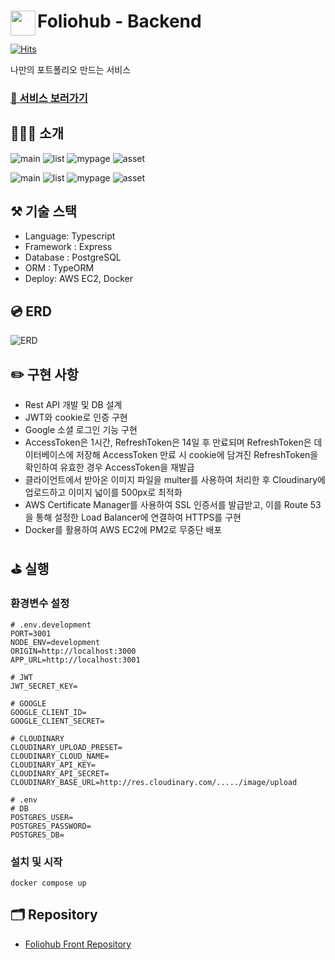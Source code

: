 # <a href="https://www.foliohub.me"><img src="https://github.com/y-solb/foliohub-backend/assets/59462108/8f74737b-07b0-468e-aea3-acf56d8fb233" align="left" width="40" height="40"></a> Foliohub - Backend

[![Hits](https://hits.seeyoufarm.com/api/count/incr/badge.svg?url=https%3A%2F%2Fgithub.com%2Fy-solb%2Ffoliohub-backend&count_bg=%23607AE9&title_bg=%236A6A6A&icon=&icon_color=%23FF0202&title=hits&edge_flat=false)](https://hits.seeyoufarm.com)

나만의 포트폴리오 만드는 서비스

### [🚀 서비스 보러가기](https://www.foliohub.me)

## 💁🏻‍♀️ 소개

<!-- ![main](https://github.com/y-solb/foliohub-backend/assets/59462108/151ef787-a90c-4bff-b4f2-0b5154a1da25)
![list](https://github.com/y-solb/foliohub-backend/assets/59462108/6de4b2da-1b20-4496-a819-c2c700a72919)
![mypage](https://github.com/y-solb/foliohub-backend/assets/59462108/035fc295-d992-4004-9096-78ef3877c60e)
![asset](https://github.com/y-solb/foliohub-backend/assets/59462108/a696f094-adad-4982-9c2a-d6965d1cb425) -->

![main](https://github.com/y-solb/foliohub-backend/assets/59462108/9c11bbb9-7770-42c4-a170-c031f84f55bb)
![list](https://github.com/y-solb/foliohub-backend/assets/59462108/ed5c21ed-e9eb-45af-9761-7228ceb72ccc)
![mypage](https://github.com/y-solb/foliohub-backend/assets/59462108/eb2b27ea-8f33-4351-9828-60c285d4a137)
![asset](https://github.com/y-solb/foliohub-backend/assets/59462108/49c48477-fc5c-44ef-8af0-9eb1a88dcb3a)

![main](https://github.com/y-solb/foliohub-backend/assets/59462108/15339345-ad85-43bc-9825-6adef40be0aa)
![list](https://github.com/y-solb/foliohub-backend/assets/59462108/7dbf50c5-8e2c-47e2-b8ae-9595a348a074)
![mypage](https://github.com/y-solb/foliohub-backend/assets/59462108/b1aacf6b-5aa3-4a3c-a0a4-64e3f060fc26)
![asset](https://github.com/y-solb/foliohub-backend/assets/59462108/fa1ab51f-7890-415a-949a-80b6e8ed2bd4)

## ⚒️ 기술 스택

- Language: Typescript
- Framework : Express
- Database : PostgreSQL
- ORM : TypeORM
- Deploy: AWS EC2, Docker

## 💿 ERD

![ERD](https://github.com/y-solb/foliohub-backend/assets/59462108/b14286e0-8239-4359-8bca-44575c81a6de)

## ✏️ 구현 사항

- Rest API 개발 및 DB 설계
- JWT와 cookie로 인증 구현
- Google 소셜 로그인 기능 구현
- AccessToken은 1시간, RefreshToken은 14일 후 만료되며 RefreshToken은 데이터베이스에 저장해 AccessToken 만료 시 cookie에 담겨진 RefreshToken을 확인하여 유효한 경우 AccessToken을 재발급
- 클라이언트에서 받아온 이미지 파일을 multer를 사용하여 처리한 후 Cloudinary에 업로드하고 이미지 넓이를 500px로 최적화
- AWS Certificate Manager를 사용하여 SSL 인증서를 발급받고, 이를 Route 53을 통해 설정한 Load Balancer에 연결하여 HTTPS를 구현
- Docker를 활용하여 AWS EC2에 PM2로 무중단 배포

## ⛳️ 실행

### 환경변수 설정

```
# .env.development
PORT=3001
NODE_ENV=development
ORIGIN=http://localhost:3000
APP_URL=http://localhost:3001

# JWT
JWT_SECRET_KEY=

# GOOGLE
GOOGLE_CLIENT_ID=
GOOGLE_CLIENT_SECRET=

# CLOUDINARY
CLOUDINARY_UPLOAD_PRESET=
CLOUDINARY_CLOUD_NAME=
CLOUDINARY_API_KEY=
CLOUDINARY_API_SECRET=
CLOUDINARY_BASE_URL=http://res.cloudinary.com/...../image/upload
```

```
# .env
# DB
POSTGRES_USER=
POSTGRES_PASSWORD=
POSTGRES_DB=
```

### 설치 및 시작

```
docker compose up
```

## 🗂️ Repository

- [Foliohub Front Repository](https://github.com/y-solb/foliohub-frontend)
